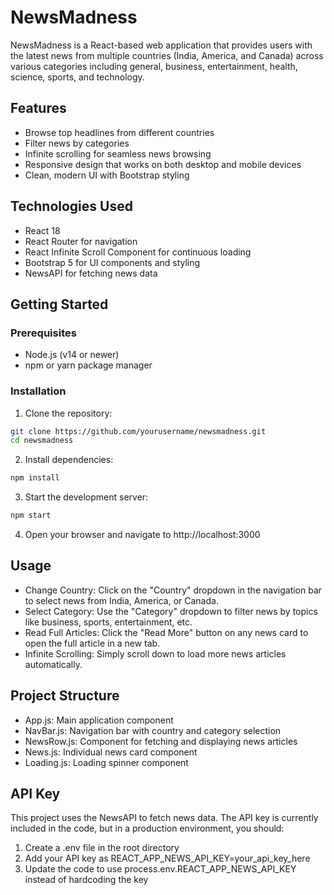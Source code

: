 # NewsMadness
NewsMadness is a React-based web application that provides users with the latest news from multiple countries (India, America, and Canada) across various categories including general, business, entertainment, health, science, sports, and technology.

## Features
- Browse top headlines from different countries
- Filter news by categories
- Infinite scrolling for seamless news browsing
- Responsive design that works on both desktop and mobile devices
- Clean, modern UI with Bootstrap styling

## Technologies Used
- React 18
- React Router for navigation
- React Infinite Scroll Component for continuous loading
- Bootstrap 5 for UI components and styling
- NewsAPI for fetching news data

## Getting Started
### Prerequisites
- Node.js (v14 or newer)
- npm or yarn package manager


### Installation
1. Clone the repository:
```bash
git clone https://github.com/yourusername/newsmadness.git
cd newsmadness
```

2. Install dependencies:
```bash
npm install
```

3. Start the development server:
```bash
npm start
```

4. Open your browser and navigate to http://localhost:3000

## Usage

- Change Country: Click on the "Country" dropdown in the navigation bar to select news from India, America, or Canada.
- Select Category: Use the "Category" dropdown to filter news by topics like business, sports, entertainment, etc.
- Read Full Articles: Click the "Read More" button on any news card to open the full article in a new tab.
- Infinite Scrolling: Simply scroll down to load more news articles automatically.

## Project Structure
- App.js: Main application component
- NavBar.js: Navigation bar with country and category selection
- NewsRow.js: Component for fetching and displaying news articles
- News.js: Individual news card component
- Loading.js: Loading spinner component

## API Key
This project uses the NewsAPI to fetch news data. The API key is currently included in the code, but in a production environment, you should:

1. Create a .env file in the root directory
2. Add your API key as REACT_APP_NEWS_API_KEY=your_api_key_here
3. Update the code to use process.env.REACT_APP_NEWS_API_KEY instead of hardcoding the key